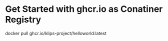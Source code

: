 # Get Started with ghcr.io as Conatiner Registry

docker pull ghcr.io/klips-project/helloworld:latest
